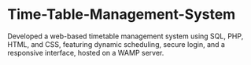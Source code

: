# Time-Table-Management-System
Developed a web-based timetable management system using SQL, PHP, HTML, and CSS, featuring dynamic scheduling, secure login, and a responsive interface, hosted on a WAMP server.
